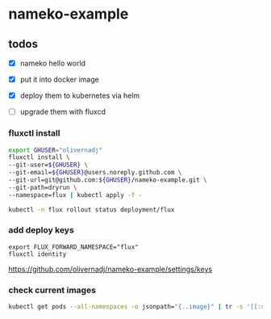 # nameko-example

## todos
 - [x] nameko hello world
 - [x] put it into docker image
 - [x] deploy them to kubernetes via helm
 - [ ] upgrade them with fluxcd
 
 
 
 
 
### fluxctl install 
 
```bash
export GHUSER="olivernadj"
fluxctl install \
--git-user=${GHUSER} \
--git-email=${GHUSER}@users.noreply.github.com \
--git-url=git@github.com:${GHUSER}/nameko-example.git \
--git-path=dryrun \
--namespace=flux | kubectl apply -f - 

kubectl -n flux rollout status deployment/flux
```


### add deploy keys

```
export FLUX_FORWARD_NAMESPACE="flux" 
fluxctl identity
```
https://github.com/olivernadj/nameko-example/settings/keys


### check current images
```bash
kubectl get pods --all-namespaces -o jsonpath="{..image}" | tr -s '[[:space:]]' '\n' | sort | uniq -c
```